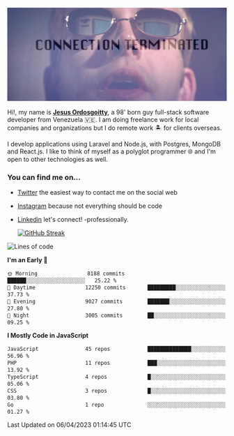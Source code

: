 ![hackers movie reference](./disconnected.jpg)

Hi!, my name is [**Jesus Ordosgoitty**](https://jodaz.xyz), a 98' born guy full-stack software developer from Venezuela 🇻🇪. I am doing freelance work for local companies and organizations but I do remote work 🏝️ for clients overseas. 

I develop applications using Laravel and Node.js, with Postgres, MongoDB and React.js. I like to think of myself as a polyglot programmer 🌐 and I'm open to other technologies as well.

### You can find me on...

- [Twitter](https://twitter.com/jodaz_) the easiest way to contact me on the social web
- [Instagram](https://instagram.com/jodaz_) because not everything should be code
- [Linkedin](https://linkedin.com/in/jodaz) let's connect! -professionally.


    [![GitHub Streak](https://streak-stats.demolab.com?user=jodaz&theme=tokyonight)](https://git.io/streak-stats)

<!--START_SECTION:waka-->
![Lines of code](https://img.shields.io/badge/From%20Hello%20World%20I%27ve%20Written-97.6%20million%20lines%20of%20code-blue)

**I'm an Early 🐤** 

```text
🌞 Morning                8188 commits        ██████░░░░░░░░░░░░░░░░░░░   25.22 % 
🌆 Daytime                12250 commits       █████████░░░░░░░░░░░░░░░░   37.73 % 
🌃 Evening                9027 commits        ███████░░░░░░░░░░░░░░░░░░   27.80 % 
🌙 Night                  3005 commits        ██░░░░░░░░░░░░░░░░░░░░░░░   09.25 % 
```


**I Mostly Code in JavaScript** 

```text
JavaScript               45 repos            ██████████████░░░░░░░░░░░   56.96 % 
PHP                      11 repos            ███░░░░░░░░░░░░░░░░░░░░░░   13.92 % 
TypeScript               4 repos             █░░░░░░░░░░░░░░░░░░░░░░░░   05.06 % 
CSS                      3 repos             █░░░░░░░░░░░░░░░░░░░░░░░░   03.80 % 
Go                       1 repo              ░░░░░░░░░░░░░░░░░░░░░░░░░   01.27 % 
```




 Last Updated on 06/04/2023 01:14:45 UTC
<!--END_SECTION:waka-->
